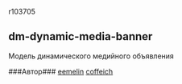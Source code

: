 r103705
## dm-dynamic-media-banner ##

Модель динамического медийного объявления

###Автор###
[eemelin](https://staff.yandex-team.ru/eemelin )
[coffeich](https://staff.yandex-team.ru/coffeich )
